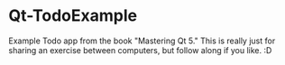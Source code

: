 # Qt-TodoExample

Example Todo app from the book "Mastering Qt 5."  This is really just for sharing an exercise between computers, but follow along if you like. :D
